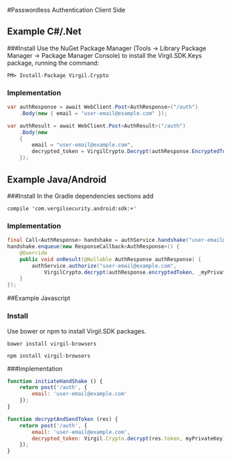 #Passwordless Authentication Client Side

## Example C#/.Net

###Install
Use the NuGet Package Manager (Tools -> Library Package Manager -> Package Manager Console) to install the Virgil.SDK.Keys package, running the command:
```
PM> Install-Package Virgil.Crypto
```

### Implementation

```csharp
var authResponse = await WebClient.Post<AuthResponse>("/auth")
    .Body(new { email = "user-email@example.com" });

var authResult = await WebClient.Post<AuthResult>("/auth")
    .Body(new
    {
        email = "user-email@example.com",
        decrypted_token = VirgilCrypto.Decrypt(authResponse.EncryptedToken, myPrivateKey)
    });
```

## Example Java/Android

###Install
In the Gradle dependencies sections add

```
compile 'com.vergilsecurity.android:sdk:+'
```

### Implementation
```java	
final Call<AuthResponse> handshake = authService.handshake("user-email@example.com");
handshake.enqueue(new ResponseCallback<AuthResponse>() {
    @Override
    public void onResult(@Nullable AuthResponse authResponse) {
        authService.authorize("user-email@example.com", 
        	VirgilCrypto.decrypt(authResponse.encryptedToken, _myPrivateKey));
    }
});
```

##Example Javascript

### Install
Use bower or npm to install Virgil.SDK packages.
```
bower install virgil-browsers
```
```
npm install virgil-browsers
```
###Implementation

```javascript
function initiateHandShake () {
	return post('/auth', {
		email: 'user-email@example.com'
	});
}

function decryptAndSendToken (res) {
	return post('/auth', {
		email: 'user-email@example.com',
		decrypted_token: Virgil.Crypto.decrypt(res.token, myPrivateKey)
	});
}
```

